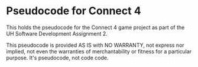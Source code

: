 # Pseudocode for Connect 4

This holds the pseudocode for the Connect 4 game project as part of the UH
Software Development Assignment 2.

This pseudocode is provided AS IS with NO WARRANTY, not express nor implied, not
even the warranties of merchantability or fitness for a particular purpose. It's
pseudocode, not code code.
